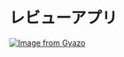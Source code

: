 <!-- # テーブル設計

## users テーブル

| Column     | Type      | Options        |
| ---------- | --------- | -------------- |
| nickname   | string    | null: false    |
| email      | string    | null: false    |
| password   | string    | null: false    |

### Association
- has_many :items
- has_many :comments

## items テーブル

| Column     | Type          | Options                          |
| ---------- | ------------- | -------------------------------- |
| user       | references    | null: false, foreign_key: true   |
| image      | string        | null: false                      |
| name       | string        | null: false                      |
| url        | string        |                                  |
| text       | text          | null: false                      |
| category   | integer       | null: false                      |
| price      | integer       | null: false                      |

### Association
- belongs_to :user
- has_many :comments

## comments テーブル

| Column     | Type          | Options                          |
| ---------- | ------------- | -------------------------------- |
| user       | references    | null: false, foreign_key: true   |
| item       | references    | null: false, foreign_key: true   |
| message    | text          | null: false                      |
| point      | integer       | null: false                      |
| age        | integer       | null: false                      |

### Association
- belongs_to :user
- belongs_to :item -->

# レビューアプリ

[![Image from Gyazo](https://i.gyazo.com/51f91c09b1cb2919fbd422f033b5d668.gif)](https://gyazo.com/51f91c09b1cb2919fbd422f033b5d668)